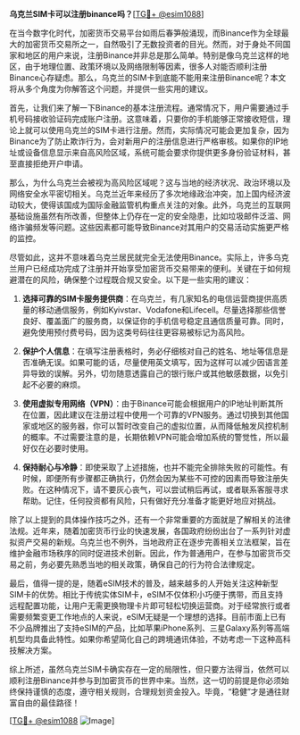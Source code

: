 **乌克兰SIM卡可以注册binance吗？**[[TG💪+ @esim1088](https://t.me/s/esim1088)]

在当今数字化时代，加密货币交易平台如雨后春笋般涌现，而Binance作为全球最大的加密货币交易所之一，自然吸引了无数投资者的目光。然而，对于身处不同国家和地区的用户来说，注册Binance并非总是那么简单。特别是像乌克兰这样的地区，由于地理位置、政策环境以及网络限制等因素，很多人对能否顺利注册Binance心存疑虑。那么，乌克兰的SIM卡到底能不能用来注册Binance呢？本文将从多个角度为你解答这个问题，并提供一些实用的建议。

首先，让我们来了解一下Binance的基本注册流程。通常情况下，用户需要通过手机号码接收验证码完成账户注册。这意味着，只要你的手机能够正常接收短信，理论上就可以使用乌克兰的SIM卡进行注册。然而，实际情况可能会更加复杂，因为Binance为了防止欺诈行为，会对新用户的注册信息进行严格审核。如果你的IP地址或设备信息显示来自高风险区域，系统可能会要求你提供更多身份验证材料，甚至直接拒绝开户申请。

那么，为什么乌克兰会被视为高风险区域呢？这与当地的经济状况、政治环境以及网络安全水平密切相关。乌克兰近年来经历了多次地缘政治冲突，加上国内经济波动较大，使得该国成为国际金融监管机构重点关注的对象。此外，乌克兰的互联网基础设施虽然有所改善，但整体上仍存在一定的安全隐患，比如垃圾邮件泛滥、网络诈骗频发等问题。这些因素都可能导致Binance对其用户的交易活动实施更严格的监控。

尽管如此，这并不意味着乌克兰居民就完全无法使用Binance。实际上，许多乌克兰用户已经成功完成了注册并开始享受加密货币交易带来的便利。关键在于如何规避潜在的风险，确保整个过程既合规又安全。以下是一些实用的建议：

1. **选择可靠的SIM卡服务提供商**：在乌克兰，有几家知名的电信运营商提供高质量的移动通信服务，例如Kyivstar、Vodafone和Lifecell。尽量选择那些信誉良好、覆盖面广的服务商，以保证你的手机信号稳定且通信质量可靠。同时，避免使用预付费号码，因为这类号码往往更容易被标记为高风险。

2. **保护个人信息**：在填写注册表格时，务必仔细核对自己的姓名、地址等信息是否准确无误。如果可能的话，尽量使用英文填写，因为这样可以减少因语言差异导致的误解。另外，切勿随意透露自己的银行账户或其他敏感数据，以免引起不必要的麻烦。

3. **使用虚拟专用网络（VPN）**：由于Binance可能会根据用户的IP地址判断其所在位置，因此建议在注册过程中使用一个可靠的VPN服务。通过切换到其他国家或地区的服务器，你可以暂时改变自己的虚拟位置，从而降低触发风控机制的概率。不过需要注意的是，长期依赖VPN可能会增加系统的警觉性，所以最好仅在必要时使用。

4. **保持耐心与冷静**：即使采取了上述措施，也并不能完全排除失败的可能性。有时候，即便所有步骤都正确执行，仍然会因为某些不可控的因素而导致注册失败。在这种情况下，请不要灰心丧气，可以尝试稍后再试，或者联系客服寻求帮助。记住，任何投资都有风险，只有做好充分准备才能更好地应对挑战。

除了以上提到的具体操作技巧之外，还有一个非常重要的方面就是了解相关的法律法规。近年来，随着加密货币行业的快速发展，各国政府纷纷出台了一系列针对虚拟资产交易的新规。乌克兰也不例外，当地政府正在逐步完善相关立法框架，旨在维护金融市场秩序的同时促进技术创新。因此，作为普通用户，在参与加密货币交易之前，务必要先熟悉当地的相关政策，确保自己的行为符合法律规定。

最后，值得一提的是，随着eSIM技术的普及，越来越多的人开始关注这种新型SIM卡的优势。相比于传统实体SIM卡，eSIM不仅体积小巧便于携带，而且支持远程配置功能，让用户无需更换物理卡片即可轻松切换运营商。对于经常旅行或者需要频繁变更工作地点的人来说，eSIM无疑是一个理想的选择。目前市面上已有不少品牌推出了支持eSIM的产品，比如苹果iPhone系列、三星Galaxy系列等高端机型均具备此特性。如果你希望简化自己的跨境通讯体验，不妨考虑一下这种高科技解决方案。

综上所述，虽然乌克兰SIM卡确实存在一定的局限性，但只要方法得当，依然可以顺利注册Binance并参与到加密货币的世界中来。当然，这一切的前提是你必须始终保持谨慎的态度，遵守相关规则，合理规划资金投入。毕竟，“稳健”才是通往财富自由的最佳路径！

[[TG💪+ @esim1088](https://t.me/s/esim1088) ![Image](https://i.postimg.cc/4NQfJmqS/Snipaste-2025-05-13-00-14-12.png)]